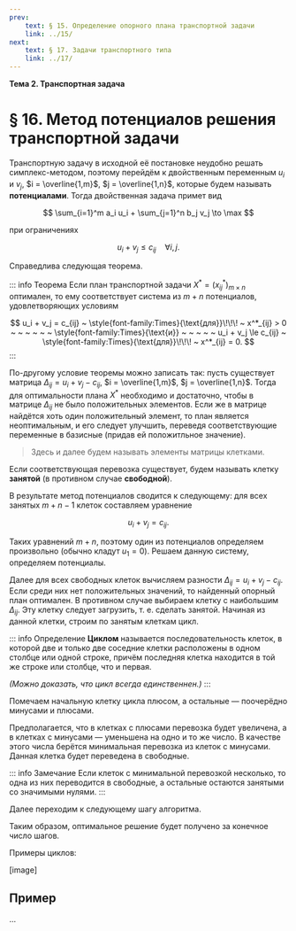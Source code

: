 ```yaml
---
prev:
    text: § 15. Определение опорного плана транспортной задачи
    link: ../15/
next:
    text: § 17. Задачи транспортного типа
    link: ../17/
---
```


**Тема 2. Транспортная задача**

# § 16. Метод потенциалов решения транспортной задачи

Транспортную задачу в исходной её постановке неудобно решать симплекс-методом, поэтому перейдём к двойственным переменным $u_i$ и $v_j$, $i = \overline{1,m}$, $j = \overline{1,n}$, которые будем называть **потенциалами**. Тогда двойственная задача примет вид

$$
\sum_{i=1}^m a_i u_i + \sum_{j=1}^n b_j v_j \to \max
$$

при ограничениях

$$
u_i + v_j \le c_{ij} ~ ~ ~ ~ \forall i,j.
$$

Справедлива следующая теорема.

::: info Теорема
Если план транспортной задачи $X^* = (x^*_{ij})_{m \times n}$ оптимален, то ему соответствует система из $m + n$ потенциалов, удовлетворяющих условиям

$$
u_i + v_j = c_{ij} ~ \style{font-family:Times}{\text{для}}\!\!\! ~ x^*_{ij} > 0 ~ ~ ~ ~ ~ ~ \style{font-family:Times}{\text{и}} ~ ~ ~ ~ ~ u_i + v_j \le c_{ij} ~ \style{font-family:Times}{\text{для}}\!\!\! ~ x^*_{ij} = 0.
$$
:::

По-другому условие теоремы можно записать так: пусть существует матрица $\Delta_{ij} = u_i + v_j - c_{ij}$, $i = \overline{1,m}$, $j = \overline{1,n}$. Тогда для оптимальности плана $X^*$ необходимо и достаточно, чтобы в матрице $\Delta_{ij}$ не было положительных элементов. Если же в матрице найдётся хоть один положительный элемент, то план является неоптимальным, и его следует улучшить, переведя соответствующие переменные в базисные (придав ей положитльное значение).

> Здесь и далее будем называть элементы матрицы клетками.

Если соответствующая перевозка существует, будем называть клетку **занятой** (в противном случае **свободной**).

В результате метод потенциалов сводится к следующему: для всех занятых $m + n - 1$ клеток составляем уравнение

$$
u_i + v_j = c_{ij}.
$$

Таких уравнений $m + n$, поэтому один из потенциалов определяем произвольно (обычно кладут $u_1 = 0$). Решаем данную систему, определяем потенциалы.

Далее для всех свободных клеток вычисляем разности $\Delta_{ij} = u_i + v_j - c_{ij}$. Если среди них нет положительных значений, то найденный опорный план оптимален. В противном случае выбираем клетку с наибольшим $\Delta_{ij}$. Эту клетку следует загрузить, т. е. сделать занятой. Начиная из данной клетки, строим по занятым клеткам цикл.

::: info Определение
**Циклом** называется последовательность клеток, в которой две и только две соседние клетки расположены в одном столбце или одной строке, причём последняя клетка находится в той же строке или столбце, что и первая.

*(Можно доказать, что цикл всегда единственнен.)*
:::

Помечаем начальную клетку цикла плюсом, а остальные — поочерёдно минусами и плюсами.

Предполагается, что в клетках с плюсами перевозка будет увеличена, а в клетках с минусами — уменьшена на одно и то же число. В качестве этого числа берётся минимальная перевозка из клеток с минусами. Данная клетка будет переведена в свободные.

::: info Замечание
Если клеток с минимальной перевозкой несколько, то одна из них переводится в свободные, а остальные остаются занятыми со значимыми нулями.
:::

Далее переходим к следующему шагу алгоритма.

Таким образом, оптимальное решение будет получено за конечное число шагов.

Примеры циклов:

[image]

## Пример

...
